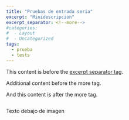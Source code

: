 ```yaml
---
title: "Pruebas de entrada seria"
excerpt: "Minidescripcion"
excerpt_separator: <!--more-->
#categories:
#  - Layout
#  - Uncategorized
tags:
  - prueba
  - tests
---
```


This content is before the [excerpt separator tag](http://jekyllrb.com/docs/posts/#post-excerpts).

Additional content before the more tag.

<!--more-->

And this content is after the more tag.

<img src="{{ site.url }}{{ site.baseurl }}/assets/images/profilepic.jpg" alt="">

Texto debajo de imagen